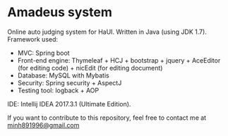 # Amadeus system
Online auto judging system for HaUI.
Written in Java (using JDK 1.7).
Framework used:
+ MVC: Spring boot
+ Front-end engine: Thymeleaf + HCJ + bootstrap + jquery + AceEditor (for editing code) + nicEdit (for editing document)
+ Database: MySQL with Mybatis
+ Security: Spring security + AspectJ
+ Testing tool: logback + AOP

IDE: Intellij IDEA 2017.3.1 (Ultimate Edition).

If you want to contribute to this repository, feel free to contact me at minh891996@gmail.com
